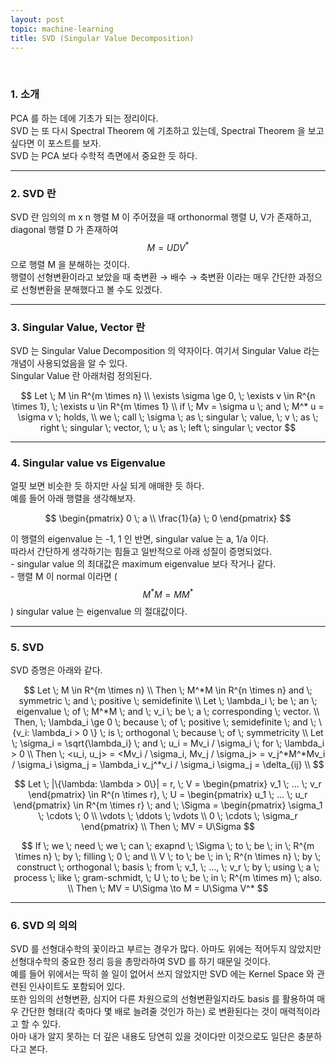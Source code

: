 ```yaml
---
layout: post
topic: machine-learning
title: SVD (Singular Value Decomposition)
---
```


<br>

### 1. 소개  

PCA 를 하는 데에 기초가 되는 정리이다.  
SVD 는 또 다시 Spectral Theorem 에 기초하고 있는데, Spectral Theorem 을 보고 싶다면 이 포스트를 보자.  
SVD 는 PCA 보다 수학적 측면에서 중요한 듯 하다.  

---

### 2. SVD 란

SVD 란 임의의 m x n 행렬 M 이 주어졌을 때 orthonormal 행렬 U, V가 존재하고, diagonal 행렬 D 가 존재하여  
$$M = UDV^*$$ 으로 행렬 M 을 분해하는 것이다.  
행렬이 선형변환이라고 보았을 때 축변환 &rarr; 배수 &rarr; 축변환 이라는 매우 간단한 과정으로 선형변환을 분해했다고 볼 수도 있겠다.  

---

### 3. Singular Value, Vector 란

SVD 는 Singular Value Decomposition 의 약자이다. 여기서 Singular Value 라는 개념이 사용되었음을 알 수 있다.  
Singular Value 란 아래처럼 정의된다.  

$$
Let \; M \in R^{m \times n} \\
\exists \sigma \ge 0, \; \exists v \in R^{n \times 1}, \; \exists u \in R^{m \times 1} \\
if \; Mv = \sigma u \; and \; M^* u = \sigma v \; holds, \\
we \; call \; \sigma \; as \; singular \; value, \; v \; as \; right \; singular \; vector, \; u \; as \; left \; singular \; vector
$$

---

### 4. Singular value vs Eigenvalue

얼핏 보면 비슷한 듯 하지만 사실 되게 애매한 듯 하다.  
예를 들어 아래 행렬을 생각해보자.  

$$
\begin{pmatrix}
0 \; a \\
\frac{1}{a} \; 0
\end{pmatrix}
$$

이 행렬의 eigenvalue 는 -1, 1 인 반면, singular value 는 a, 1/a 이다.  
따라서 간단하게 생각하기는 힘들고 일반적으로 아래 성질이 증명되었다.  
\- singular value 의 최대값은 maximum eigenvalue 보다 작거나 같다.  
\- 행렬 M 이 normal 이라면 ($$M^*M = MM^* $$) singular value 는 eigenvalue 의 절대값이다.

---

### 5. SVD

SVD 증명은 아래와 같다.  

$$
Let \; M \in R^{m \times n} \\
Then \; M^*M \in R^{n \times n} and \; symmetric \; and \; positive \; semidefinite \\
Let \; \lambda_i \; be \; an \; eigenvalue \; of \; M^*M \; and \; v_i \; be \; a \; corresponding \; vector. \\
Then, \; \lambda_i \ge 0 \; because \; of \; positive \; semidefinite \; 
and \; \{v_i: \lambda_i > 0 \} \; is \; orthogonal \; because \; of \; symmetricity \\
Let \; \sigma_i = \sqrt{\lambda_i} \; and \; u_i = Mv_i / \sigma_i \; for \; \lambda_i > 0 \\
Then \; <u_i, u_j> = <Mv_i / \sigma_i, Mv_j / \sigma_j> = v_j^*M^*Mv_i / \sigma_i \sigma_j = \lambda_i v_j^*v_i / \sigma_i \sigma_j = \delta_{ij} \\
$$

$$
Let \; |\{\lambda: \lambda > 0\}| = r, \;
V = \begin{pmatrix}
v_1 \; ... \; v_r
\end{pmatrix} \in R^{n \times r}, \;
U = \begin{pmatrix}
u_1 \; ... \; u_r
\end{pmatrix} \in R^{m \times r} \; and \;
\Sigma = \begin{pmatrix}
\sigma_1 \; \cdots \; 0 \\
\vdots \; \ddots \; \vdots \\
0 \; \cdots \; \sigma_r
\end{pmatrix} \\
Then \; MV = U\Sigma
$$

$$
If \; we \; need \; we \; can \; exapnd \; \Sigma \; to \; be \; in \; R^{m \times n} \; by \; filling \; 0 \; and \\
V \; to \; be \; in \; R^{n \times n} \; by \; construct \; orthogonal \; basis \; 
from \; v_1, \; ..., \; v_r \; by \; using \; a \; process \; like \; gram-schmidt, \;
U \; to \; be \; in \; R^{m \times m} \; also. \\
Then \; MV = U\Sigma \to M = U\Sigma V^*
$$

---

### 6. SVD 의 의의

SVD 를 선형대수학의 꽃이라고 부르는 경우가 많다. 아마도 위에는 적어두지 않았지만 선형대수학의 중요한 정리 등을 총망라하여 SVD 를 하기 때문일 것이다.  
예를 들어 위에서는 딱히 쓸 일이 없어서 쓰지 않았지만 SVD 에는 Kernel Space 와 관련된 인사이트도 포함되어 있다.  
또한 임의의 선형변환, 심지어 다른 차원으로의 선형변환일지라도 basis 를 활용하여 매우 간단한 형태(각 축마다 몇 배로 늘려줄 것인가 하는) 로 변환된다는 것이 매력적이라고 할 수 있다.  
아마 내가 알지 못하는 더 깊은 내용도 당연히 있을 것이다만 이것으로도 일단은 충분하다고 본다.